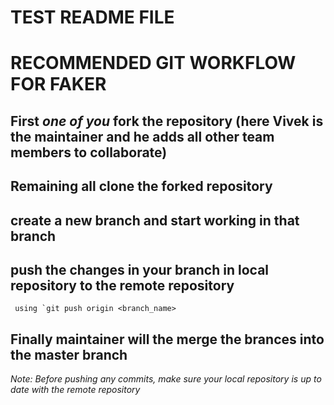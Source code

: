 # TEST README FILE

# RECOMMENDED GIT WORKFLOW FOR FAKER

## First _one of you_ fork the repository (here Vivek is the maintainer and he adds all other team members to collaborate) 

## Remaining all clone the forked repository

## create a new branch and start working in that branch 

## push the changes in your branch in local repository to the remote repository 
     using `git push origin <branch_name>

## Finally maintainer will the merge the brances into the master branch

*Note: Before pushing any commits, make sure your local repository is up to date with the remote repository*
